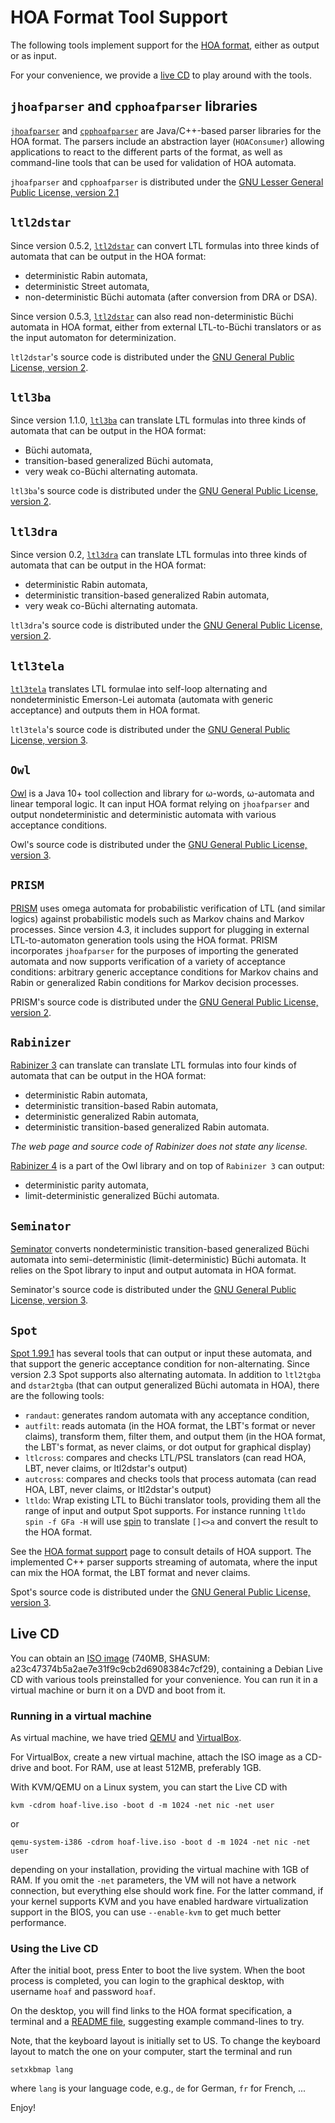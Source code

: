 HOA Format Tool Support
=======================

The following tools implement support for the [HOA format](index.html), either as output or as input.

For your convenience, we provide a [live CD](#live-cd) to play around with the tools.

`jhoafparser` and `cpphoafparser` libraries
-------------------------------------------

[`jhoafparser`](http://automata.tools/hoa/jhoafparser/) and [`cpphoafparser`](http://automata.tools/hoa/cpphoafparser/) are Java/C++-based parser libraries for the HOA format. The parsers include an abstraction layer (`HOAConsumer`) allowing applications to react to the different parts of the format, as well as command-line tools that can be used for validation of HOA automata.

`jhoafparser` and `cpphoafparser` is distributed under the [GNU Lesser General Public License, version 2.1](https://www.gnu.org/licenses/lgpl-2.1.html)

`ltl2dstar`
-----------

Since version 0.5.2, [`ltl2dstar`](http://ltl2dstar.de/) can convert LTL formulas into three kinds of automata that can be output in the HOA format:

- deterministic Rabin automata,
- deterministic Street automata,
- non-deterministic Büchi automata (after conversion from DRA or DSA).

Since version 0.5.3, [`ltl2dstar`](http://ltl2dstar.de/) can also read non-deterministic Büchi
automata in HOA format, either from external LTL-to-Büchi translators or as the input automaton
for determinization.

`ltl2dstar`'s source code is distributed under the [GNU General Public License, version 2](http://www.gnu.org/licenses/gpl-2.0.html).

`ltl3ba`
--------

Since version 1.1.0, [`ltl3ba`](http://sourceforge.net/projects/ltl3ba/) can translate LTL formulas into three kinds of automata that can be output in the HOA format:

- Büchi automata,
- transition-based generalized Büchi automata,
- very weak co-Büchi alternating automata.

`ltl3ba`'s source code is distributed under the [GNU General Public License, version 2](http://www.gnu.org/licenses/gpl-2.0.html).

`ltl3dra`
---------

Since version 0.2, [`ltl3dra`](http://sourceforge.net/projects/ltl3dra/) can translate LTL formulas into three kinds of automata that can be output in the HOA format:

- deterministic Rabin automata,
- deterministic transition-based generalized Rabin automata,
- very weak co-Büchi alternating automata.

`ltl3dra`'s source code is distributed under the [GNU General Public License, version 2](http://www.gnu.org/licenses/gpl-2.0.html).

`ltl3tela`
----------
[`ltl3tela`](https://github.com/jurajmajor/ltl3tela) translates LTL formulae into self-loop alternating and nondeterministic Emerson-Lei automata (automata with generic acceptance) and outputs them in HOA format.

`ltl3tela`'s source code is distributed under the [GNU General Public License, version 3](http://www.gnu.org/licenses/gpl-3.0.html).

`Owl`
-----

[Owl](https://owl.model.in.tum.de/) is a Java 10+ tool collection and library for ω-words, ω-automata and linear temporal logic. It can input HOA format relying on `jhoafparser` and output nondeterministic and deterministic automata with various acceptance conditions.

Owl's source code is distributed under the [GNU General Public License, version 3](http://www.gnu.org/licenses/gpl-3.0.html).

`PRISM`
-------

[PRISM](http://www.prismmodelchecker.org/) uses omega automata for probabilistic verification of LTL (and similar logics) against probabilistic models such as Markov chains and Markov processes. Since version 4.3, it includes support for plugging in external LTL-to-automaton generation tools using the HOA format. PRISM incorporates `jhoafparser` for the purposes of importing the generated automata and now supports verification of a variety of acceptance conditions: arbitrary generic acceptance conditions for Markov chains and Rabin or generalized Rabin conditions for Markov decision processes.

PRISM's source code is distributed under the [GNU General Public License, version 2](http://www.gnu.org/licenses/gpl-2.0.html).

`Rabinizer`
-----------

[Rabinizer 3](https://www7.in.tum.de/~kretinsk/rabinizer3.html) can translate can translate LTL formulas into four kinds of automata that can be output in the HOA format:

- deterministic Rabin automata,
- deterministic transition-based Rabin automata,
- deterministic generalized Rabin automata,
- deterministic transition-based generalized Rabin automata.

*The web page and source code of Rabinizer does not state any license.*

[Rabinizer 4](https://rabinizer.model.in.tum.de/) is a part of the Owl library and on top of `Rabinizer 3` can output:

- deterministic parity automata,
- limit-deterministic generalized Büchi automata.

`Seminator`
-----------

[Seminator](https://github.com/mklokocka/seminator) converts nondeterministic transition-based generalized Büchi automata into semi-deterministic (limit-deterministic) Büchi automata. It relies on the Spot library to input and output automata in HOA format.

Seminator's source code is distributed under the [GNU General Public License, version 3](http://www.gnu.org/licenses/gpl-3.0.html).

`Spot`
------

[Spot 1.99.1](https://spot.lrde.epita.fr) has several tools that can output or input these automata, and that support the generic acceptance condition for non-alternating. Since version 2.3 Spot supports also alternating automata. In addition to `ltl2tgba` and `dstar2tgba` (that can output generalized Büchi automata in HOA), there are the following tools:
- `randaut`: generates random automata with any acceptance condition,
- `autfilt`: reads automata (in the HOA format, the LBT's format or never claims), transform them, filter them, and output them (in the HOA format, the LBT's format, as never claims, or dot output for graphical display)
- `ltlcross`: compares and checks LTL/PSL translators (can read HOA, LBT, never claims, or ltl2dstar's output)
- `autcross`: compares and checks tools that process automata (can read HOA, LBT, never claims, or ltl2dstar's output)
- `ltldo`: Wrap existing LTL to Büchi translator tools, providing them all the range of input and output Spot supports.  For instance running `ltldo spin -f GFa -H` will use [spin](http://spinroot.com/) to translate `[]<>a` and convert the result to the HOA format.

See the [HOA format support](https://spot.lrde.epita.fr/hoa.html) page to consult details of HOA support.  The implemented C++ parser supports streaming of automata, where the input can mix the HOA format, the LBT format and never claims.

Spot's source code is distributed under the [GNU General Public License, version 3](http://www.gnu.org/licenses/gpl-3.0.html).

## <a name="live-cd">Live CD</a>

You can obtain an [ISO image](http://wwwtcs.inf.tu-dresden.de/ALGI/TR/hoaf-livecd/hoaf-live.iso) (740MB, SHASUM: a23c47374b5a2ae7e31f9c9cb2d6908384c7cf29), containing a Debian Live CD with various tools preinstalled for your convenience. You can run it in a virtual machine or burn it on a DVD and boot from it.

### Running in a virtual machine

As virtual machine, we have tried [QEMU](http://wiki.qemu.org/Main_Page) and [VirtualBox](http://www.virtualbox.org/).

For VirtualBox, create a new virtual machine, attach the ISO image as a CD-drive and boot. For RAM, use at least 512MB, preferably 1GB.

With KVM/QEMU on a Linux system, you can start the Live CD with

    kvm -cdrom hoaf-live.iso -boot d -m 1024 -net nic -net user

or

    qemu-system-i386 -cdrom hoaf-live.iso -boot d -m 1024 -net nic -net user

depending on your installation, providing the virtual machine with 1GB of RAM. If you omit the `-net` parameters, the VM will not have a network connection, but everything else should work fine. For the latter command, if your kernel supports KVM and you have enabled hardware virtualization support in the BIOS, you can use `--enable-kvm` to get much better performance.


### Using the Live CD

After the initial boot, press Enter to boot the live system. When the boot process is completed, you can login to the graphical desktop, with username `hoaf` and password `hoaf`.

On the desktop, you will find links to the HOA format specification, a terminal and a [README file](http://wwwtcs.inf.tu-dresden.de/ALGI/TR/hoaf-livecd/README), suggesting example command-lines to try.

Note, that the keyboard layout is initially set to US. To change the keyboard layout to match the one on your computer, start the terminal and run

    setxkbmap lang

where `lang` is your language code, e.g., `de` for German, `fr` for French, ...

Enjoy!
